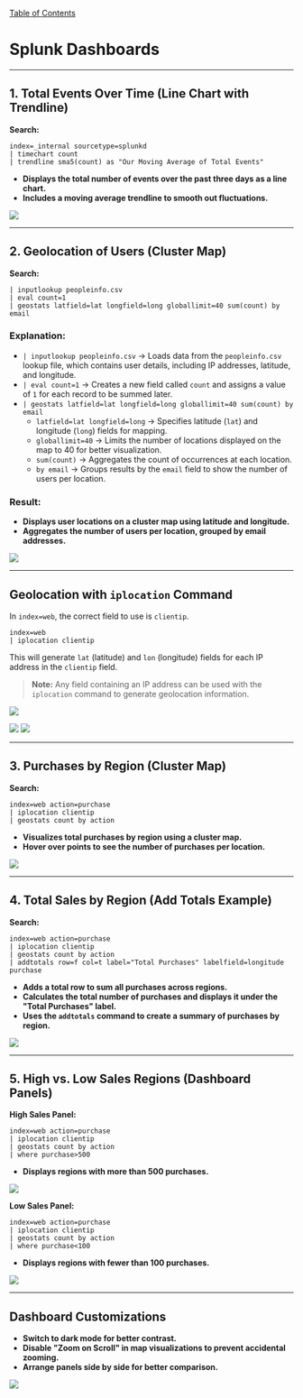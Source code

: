 [Table of Contents](https://github.com/drajaram614/SPLUNK/blob/main/README.md)


# **Splunk Dashboards**
---
## **1. Total Events Over Time (Line Chart with Trendline)**
**Search:**  
```spl
index=_internal sourcetype=splunkd
| timechart count 
| trendline sma5(count) as "Our Moving Average of Total Events"
```
- **Displays the total number of events over the past three days as a line chart.**  
- **Includes a moving average trendline to smooth out fluctuations.**

![ ](img/71.png)


---

## **2. Geolocation of Users (Cluster Map)**  
**Search:**  
```spl
| inputlookup peopleinfo.csv
| eval count=1
| geostats latfield=lat longfield=long globallimit=40 sum(count) by email
```

### **Explanation:**  
- `| inputlookup peopleinfo.csv` → Loads data from the `peopleinfo.csv` lookup file, which contains user details, including IP addresses, latitude, and longitude.  
- `| eval count=1` → Creates a new field called `count` and assigns a value of `1` for each record to be summed later.  
- `| geostats latfield=lat longfield=long globallimit=40 sum(count) by email`  
  - `latfield=lat longfield=long` → Specifies latitude (`lat`) and longitude (`long`) fields for mapping.  
  - `globallimit=40` → Limits the number of locations displayed on the map to 40 for better visualization.  
  - `sum(count)` → Aggregates the count of occurrences at each location.  
  - `by email` → Groups results by the `email` field to show the number of users per location.  

### **Result:**  
- **Displays user locations on a cluster map using latitude and longitude.**  
- **Aggregates the number of users per location, grouped by email addresses.**

![ ](img/72.png)

---
## Geolocation with `iplocation` Command

In `index=web`, the correct field to use is `clientip`. 

```spl
index=web
| iplocation clientip
```

This will generate `lat` (latitude) and `lon` (longitude) fields for each IP address in the `clientip` field.

> **Note:** Any field containing an IP address can be used with the `iplocation` command to generate geolocation information.

![ ](img/73.png)

![ ](img/74.png) ![ ](img/75.png) 

---

## **3. Purchases by Region (Cluster Map)**
**Search:**  
```spl
index=web action=purchase
| iplocation clientip
| geostats count by action
```
- **Visualizes total purchases by region using a cluster map.**  
- **Hover over points to see the number of purchases per location.**

![ ](img/76.png) 

---

## **4. Total Sales by Region (Add Totals Example)**
**Search:**  
```spl
index=web action=purchase
| iplocation clientip
| geostats count by action
| addtotals row=f col=t label="Total Purchases" labelfield=longitude purchase
```
- **Adds a total row to sum all purchases across regions.**
- **Calculates the total number of purchases and displays it under the "Total Purchases" label.**
- **Uses the `addtotals` command to create a summary of purchases by region.**

![ ](img/77.png) 

---

## **5. High vs. Low Sales Regions (Dashboard Panels)**
**High Sales Panel:**  
```spl
index=web action=purchase
| iplocation clientip
| geostats count by action
| where purchase>500
```
- **Displays regions with more than 500 purchases.**

![ ](img/78.png) 

**Low Sales Panel:**  
```spl
index=web action=purchase
| iplocation clientip
| geostats count by action
| where purchase<100
```
- **Displays regions with fewer than 100 purchases.**

![ ](img/79.png) 

---

## **Dashboard Customizations**
- **Switch to dark mode for better contrast.**
- **Disable "Zoom on Scroll" in map visualizations to prevent accidental zooming.**
- **Arrange panels side by side for better comparison.**

![ ](img/80.png) 